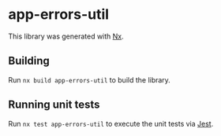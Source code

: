 # app-errors-util

This library was generated with [Nx](https://nx.dev).

## Building

Run `nx build app-errors-util` to build the library.

## Running unit tests

Run `nx test app-errors-util` to execute the unit tests via [Jest](https://jestjs.io).
